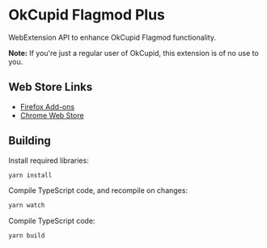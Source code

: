 OkCupid Flagmod Plus
====================

WebExtension API to enhance OkCupid Flagmod functionality.

**Note:** If you're just a regular user of OkCupid, this extension is of no use to you.

Web Store Links
---------------

- [Firefox Add-ons][Firefox]
- [Chrome Web Store][Chrome]

[Firefox]: https://addons.mozilla.org/en-GB/firefox/addon/okcupid-flagmod-plus/
[Chrome]: https://chrome.google.com/webstore/detail/okcupid-flagmod-plus/acdphgbkiblaikiieehaaemjdeajnofm


Building
--------

Install required libraries:

```bash
yarn install
```

Compile TypeScript code, and recompile on changes:

```bash
yarn watch
```

Compile TypeScript code:

```bash
yarn build
```
